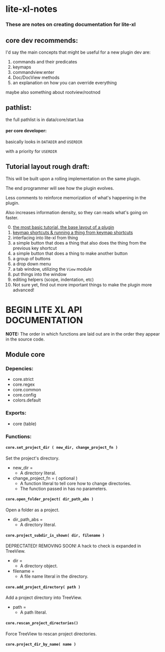 # lite-xl-notes

### These are notes on creating documentation for lite-xl

## core dev recommends:

I'd say the main concepts that might be useful for a new plugin dev are:

1. commands and their predicates
2. keymaps
3. commandview:enter
4. Doc/DocView methods
5. an explanation on how you can override everything
 
maybe also something about rootview/rootnod

## pathlist:

the full pathlist is in data/core/start.lua

#### per core developer:

basically looks in ``DATADIR`` and ``USERDIR``

with a priority for ``USERDIR``

## Tutorial layout rough draft:

This will be built upon a rolling implementation on the same plugin.

The end programmer will see how the plugin evolves.

Less comments to reinforce memorization of what's happening in the plugin.

Also increases information density, so they can reads what's going on faster.

0. [the most basic tutorial, the base layout of a plugin](https://github.com/jordan4ibanez/lite-xl-notes/blob/main/tutorials/tutorial_0/tutorial_0.lua)
1. [keymap shortcuts & running a thing from keymap shortcuts](https://github.com/jordan4ibanez/lite-xl-notes/blob/main/tutorials/tutorial_1/tutorial_1.lua)
2. interfacing into lite-xl from thing
3. a simple button that does a thing that also does the thing from the previous key shortcut
4. a simple button that does a thing to make another button
5. a group of buttons
6. a drop down menu
7. a tab window, utilizing the ``View`` module
8. put things into the window
9. editing helpers (scope, indentation, etc)
10. Not sure yet, find out more important things to make the plugin more advanced!

# BEGIN LITE XL API DOCUMENTATION

**NOTE:** The order in which functions are laid out are in the order they appear in the source code.

## Module core

### Depencies:

- core.strict
- core.regex
- core.common
- core.config
- colors.default

### Exports:

- core (table)

### Functions:

#### `core.set_project_dir ( new_dir, change_project_fn )`
Set the project's directory.
* new_dir = 
  * A directory literal.
* change_project_fn = ( optional )
  * A function literal to tell core how to change directories.
  * The function passed in has no parameters.

#### `core.open_folder_project( dir_path_abs )`
Open a folder as a project.
* dir_path_abs =
  * A directory literal.

#### `core.project_subdir_is_shown( dir, filename )`
DEPRECTATED! REMOVING SOON! A hack to check is expanded in TreeView.
* dir =
  * A directory object.
* filename =
  * A file name literal in the directory.

#### `core.add_project_directory( path )`
Add a project directory into TreeView.
* path =
  * A path literal.


#### `core.rescan_project_directories()`
Force TreeView to rescan project directories.

#### `core.project_dir_by_name( name )`



